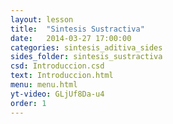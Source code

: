```yaml
---
layout: lesson
title:  "Sintesis Sustractiva"
date:   2014-03-27 17:00:00
categories: sintesis_aditiva_sides
sides_folder: sintesis_sustractiva
csd: Introduccion.csd
text: Introduccion.html
menu: menu.html
yt-video: GLjUf8Da-u4
order: 1
---
```


